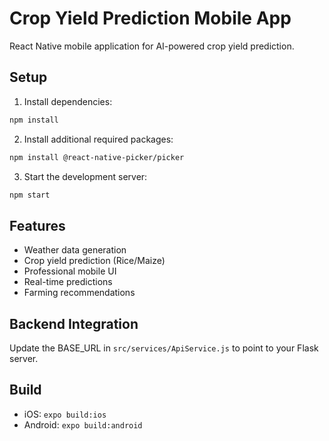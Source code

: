 # Crop Yield Prediction Mobile App

React Native mobile application for AI-powered crop yield prediction.

## Setup

1. Install dependencies:
```bash
npm install
```

2. Install additional required packages:
```bash
npm install @react-native-picker/picker
```

3. Start the development server:
```bash
npm start
```

## Features

- Weather data generation
- Crop yield prediction (Rice/Maize)
- Professional mobile UI
- Real-time predictions
- Farming recommendations

## Backend Integration

Update the BASE_URL in `src/services/ApiService.js` to point to your Flask server.

## Build

- iOS: `expo build:ios`
- Android: `expo build:android`